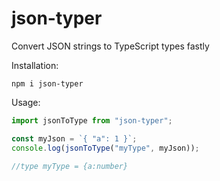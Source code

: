 # json-typer
 
Convert JSON strings to TypeScript types fastly

Installation:
```
npm i json-typer
```

Usage:
```js
import jsonToType from "json-typer";

const myJson = `{ "a": 1 }`;
console.log(jsonToType("myType", myJson));

//type myType = {a:number}
```
